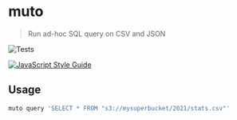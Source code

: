 # muto

> Run ad-hoc SQL query on CSV and JSON

![Tests](https://github.com/hawyar/muto/actions/workflows/test.yml/badge.svg)

[![JavaScript Style Guide](https://img.shields.io/badge/code_style-standard-brightgreen.svg)](https://standardjs.com)

## Usage

```bash
muto query 'SELECT * FROM "s3://mysuperbucket/2021/stats.csv"'
```
